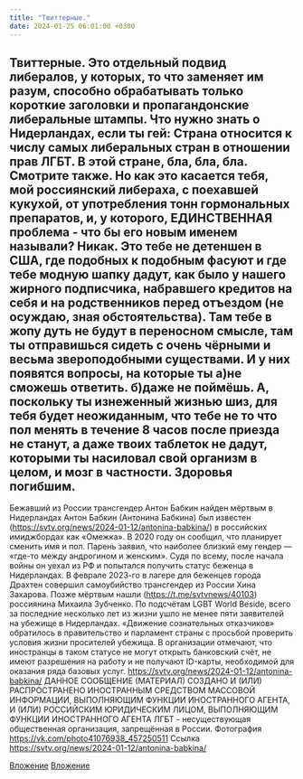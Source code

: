 ```yaml
---
title: "Твиттерные."
date: 2024-01-25 06:01:00 +0300
---
```


Твиттерные.
Это отдельный подвид либералов, у которых, то что заменяет им разум, способно обрабатывать только короткие заголовки и пропагандонские либеральные штампы.
Что нужно знать о Нидерландах, если ты гей:
Страна относится к числу самых либеральных стран в отношении прав ЛГБТ. В этой стране, бла, бла, бла. Смотрите также.
Но как это касается тебя, мой россиянский либераха, с поехавшей кукухой, от употребления тонн гормональных препаратов, и, у которого, ЕДИНСТВЕННАЯ проблема - что бы его новым именем называли?
Никак.
Это тебе не детеншен в США, где подобных к подобным фасуют и где тебе модную шапку дадут, как было у нашего жирного подписчика, набравшего кредитов на себя и на родственников перед отъездом (не осуждаю, зная обстоятельства).
Там тебе в жопу дуть не будут в переносном смысле, там ты отправишься сидеть с очень чёрными и весьма звероподобными существами. И у них появятся вопросы, на которые ты а)не сможешь ответить. б)даже не поймёшь.
А, поскольку ты изнеженный жизнью шиз, для тебя будет неожиданным, что тебе не то что пол менять в течение 8 часов после приезда не станут, а даже твоих таблеток не дадут, которыми ты насиловал свой организм в целом, и мозг в частности.
Здоровья погибшим.
-----------
Бежавший из России трансгендер Антон Бабкин найден мёртвым в Нидерландах
Антон Бабкин (Антонина Бабкина) был известен (https://svtv.org/news/2024-01-12/antonina-babkina/) в российских имиджбордах как «Омежка». В 2020 году он сообщил, что планирует сменить имя и пол. Парень заявил, что наиболее близкий ему гендер — «где-то между андрогином и женским». Судя по всему, после начала войны он уехал из РФ и попытался получить статус беженца в Нидерландах.
В феврале 2023-го в лагере для беженцев города Драхтен совершил самоубийство трансгендер из России Хина Захарова. Позже мёртвым нашли (https://t.me/svtvnews/40103) россиянина Михаила Зубченко. По подсчётам LGBT World Beside, всего за последние несколько лет из жизни ушло не менее пяти заявителей на убежище в Нидерландах.
«Движение сознательных отказчиков» обратилось в правительство и парламент страны с просьбой проверить условия жизни просителей убежища. В организации отмечают, что иностранцы в таком статусе не могут открыть банковский счёт, не имеют разрешения на работу и не получают ID-карты, необходимой для оказания ряда базовых услуг.
https://svtv.org/news/2024-01-12/antonina-babkina/
ДАННОЕ СООБЩЕНИЕ (МАТЕРИАЛ) СОЗДАНО И (ИЛИ) РАСПРОСТРАНЕНО ИНОСТРАННЫМ СРЕДСТВОМ МАССОВОЙ ИНФОРМАЦИИ, ВЫПОЛНЯЮЩИМ ФУНКЦИИ ИНОСТРАННОГО АГЕНТА, И (ИЛИ) РОССИЙСКИМ ЮРИДИЧЕСКИМ ЛИЦОМ, ВЫПОЛНЯЮЩИМ ФУНКЦИИ ИНОСТРАННОГО АГЕНТА
ЛГБТ - несуществующая общественная организация, запрещённая в России.
Фотография
<a class="vk-attach" href="https://vk.com/photo41076938_457250511">https://vk.com/photo41076938_457250511</a>
Ссылка
https://svtv.org/news/2024-01-12/antonina-babkina/

<a class="vk-attach" href="https://vk.com/photo41076938_457250511">Вложение</a>
[Вложение](https://svtv.org/news/2024-01-12/antonina-babkina/)
